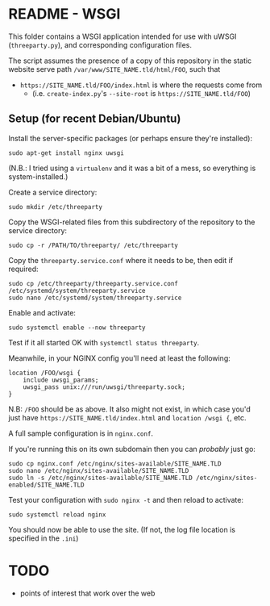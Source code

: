 # README - WSGI

This folder contains a WSGI application intended for use with uWSGI (`threeparty.py`), and corresponding configuration files.

The script assumes the presence of a copy of this repository in the static website serve path `/var/www/SITE_NAME.tld/html/FOO`, such that
- `https://SITE_NAME.tld/FOO/index.html` is where the requests come from
  - (i.e. `create-index.py`'s `--site-root` is `https://SITE_NAME.tld/FOO`)

## Setup (for recent Debian/Ubuntu)

Install the server-specific packages (or perhaps ensure they're installed):

    sudo apt-get install nginx uwsgi

(N.B.: I tried using a `virtualenv` and it was a bit of a mess, so everything is system-installed.)

Create a service directory:

    sudo mkdir /etc/threeparty

Copy the WSGI-related files from this subdirectory of the repository to the service directory:

    sudo cp -r /PATH/TO/threeparty/ /etc/threeparty

Copy the `threeparty.service.conf` where it needs to be, then edit if required:

    sudo cp /etc/threeparty/threeparty.service.conf /etc/systemd/system/threeparty.service
    sudo nano /etc/systemd/system/threeparty.service

Enable and activate:

    sudo systemctl enable --now threeparty

Test if it all started OK with `systemctl status threeparty`.

Meanwhile, in your NGINX config you'll need at least the following:

	location /FOO/wsgi {
		include uwsgi_params;
		uwsgi_pass unix:///run/uwsgi/threeparty.sock;
	}

N.B: `/FOO` should be as above. It also might not exist, in which case you'd just have `https://SITE_NAME.tld/index.html` and `location /wsgi {`, etc.

A full sample configuration is in `nginx.conf`.

If you're running this on its own subdomain then you can *probably* just go:

    sudo cp nginx.conf /etc/nginx/sites-available/SITE_NAME.TLD
    sudo nano /etc/nginx/sites-available/SITE_NAME.TLD
    sudo ln -s /etc/nginx/sites-available/SITE_NAME.TLD /etc/nginx/sites-enabled/SITE_NAME.TLD

Test your configuration with `sudo nginx -t` and then reload to activate:

    sudo systemctl reload nginx

You should now be able to use the site. (If not, the log file location is specified in the `.ini`)


# TODO

* points of interest that work over the web